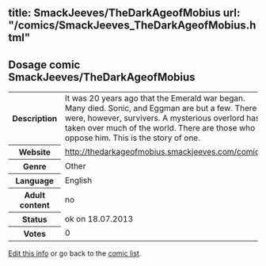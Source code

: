 title: SmackJeeves/TheDarkAgeofMobius
url: "/comics/SmackJeeves_TheDarkAgeofMobius.html"
---
Dosage comic SmackJeeves/TheDarkAgeofMobius
-----------------------------------------

<p id="msg"></p>
<script type="text/javascript">
if (window.location.search === '?edit_info_mail=sent_ok') {
  var elem = document.getElementById("msg");
  elem.innerHTML = 'Edited information sucessfully sent for review, which is usually done daily. Thanks!';
  elem.className = 'ok';
}
</script>
<table class="comicinfo">
<tr>
<th>Description</th><td>It was 20 years ago that the Emerald war began. Many died. Sonic, and Eggman are but a few. There were, however, survivers. A mysterious overlord has taken over much of the world. There are those who oppose him. This is the story of one.</td>
</tr>
<tr>
<th>Website</th><td><a href="http://thedarkageofmobius.smackjeeves.com/comics/">http://thedarkageofmobius.smackjeeves.com/comics/</a></td>
</tr>
<tr>
<th>Genre</th><td>Other</td>
</tr>
<tr>
<th>Language</th><td>English</td>
</tr>
<tr>
<th>Adult content</th><td>no</td>
</tr>
<tr>
<th>Status</th><td>ok on 18.07.2013</td>
</tr>
<tr>
<th>Votes</th><td>0</td>
</tr>
</table>

[Edit this info](SmackJeeves_TheDarkAgeofMobius_edit.html) or go back to the [comic list](../comic-index.html).
